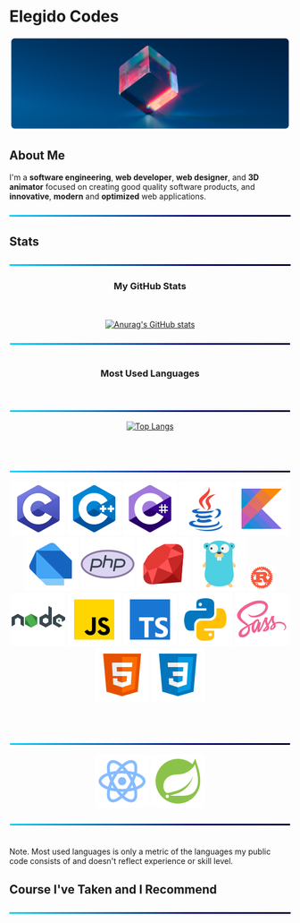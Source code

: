 # Elegido Codes

![BackGround](img/cover.png)

## About Me

I'm a **software engineering**, **web developer**, **web designer**, and **3D animator** focused on creating good quality software products, and **innovative**, **modern** and **optimized** web applications.

![BackGround](img/Line.png)

## Stats


<div align=center>

<!--
[![Anurag's GitHub stats](https://github-readme-stats.vercel.app/api?username=elegidocodes&show_icons=true&theme=github_dark&bg_color=00000000&hide=prs,issues&include_all_commits=true)](https://github.com/anuraghazra/github-readme-stats)
-->
  
![BackGround](img/Line.png)

### My GitHub Stats

<div style="border:#ffffff; border-width:1px; border-style:solid; margin-top: 20px; margin-bottom: 20px; padding-top: 15px">

[![Anurag's GitHub stats](https://github-readme-stats.vercel.app/api?username=elegidocodes&show_icons=true&theme=github_dark&bg_color=00000000&hide=prs&hide_border=true)](https://github.com/anuraghazra/github-readme-stats)

![BackGround](img/Line.png)

</div>
  <!--&hide_border=true-->

### Most Used Languages

<div style="border:#ffffff; border-width:1px; border-style:solid;  margin-top: 20px; padding-top: 10px">

![BackGround](img/Line.png)

[![Top Langs](https://github-readme-stats.vercel.app/api/top-langs/?username=elegidocodes&langs_count=10&layout=compact&theme=github_dark&bg_color=00000000&hide_border=true)](https://github.com/anuraghazra/github-readme-stats)

</div>

<div style="border:#ffffff; border-width:1px; border-style:solid; margin-bottom: 20px; margin-top: 20px; padding-top: 10px" >

![BackGround](img/Line.png)

![C](img/icons/icons8-c.svg)
![C++](img/icons/icons8-cpp.svg)
![C#](img/icons/icons8-c-sharp.svg)
![Java](img/icons/icons8-java.svg)
![Kotlin](img/icons/icons8-kotlin.svg)
![Dart](img/icons/icons8-dart.svg)
![PHP](img/icons/icons8-php.svg)
![Ruby](img/icons/icons8-ruby.svg)
![Go](img/icons/icons8-golang.svg)
![Rust](img/icons/icons8-rust-48.png)
![Node](img/icons/icons8-nodejs.svg)
![JavaScript](img/icons/icons8-javascript.svg)
![TypeScript](img/icons/icons8-typescript.svg)
![Python](img/icons/icons8-python.svg)
![Sass](img/icons/icons8-sass.svg)
![HTML5](img/icons/icons8-html-5.svg)
![CSS3](img/icons/icons8-css3.svg)

</div>

<div style="border:#ffffff; border-width:1px; border-style:solid; margin-bottom: 20px; margin-top: 20px; padding-top: 10px" >

![BackGround](img/Line.png)

![React](img/icons/icons8-react.svg)
![Spring Framework](img/icons/icons8-spring.svg)

![BackGround](img/Line.png)

</div>

<!--

<div style="border:#ffffff; border-width:1px; border-style:solid; margin-bottom: 20px; margin-top: 20px; padding-top: 10px">

[![Top Langs](https://github-readme-stats.vercel.app/api/top-langs/?username=elegidocodes&langs_count=10&theme=github_dark&bg_color=00000000&hide_border=true)](https://github.com/anuraghazra/github-readme-stats)


</div>
-->

</div>

Note. Most used languages is only a metric of the languages my public code consists of and doesn't reflect experience or skill level.

## Course I've Taken and I Recommend

![BackGround](img/Line.png)
